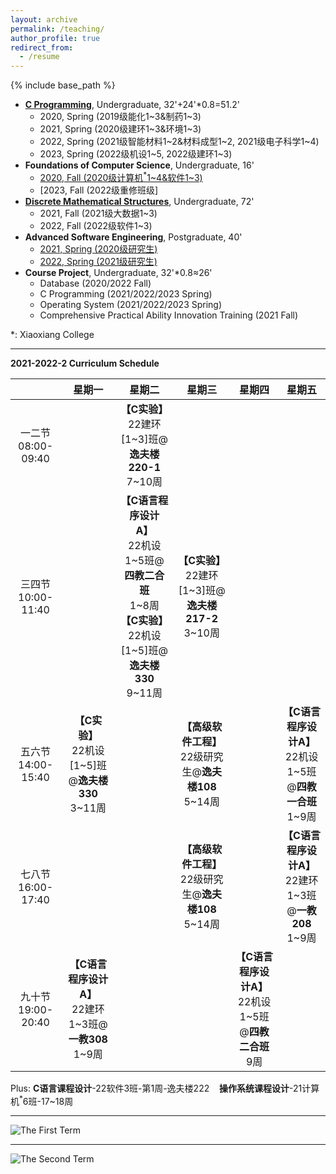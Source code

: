 ```yaml
---
layout: archive
permalink: /teaching/
author_profile: true
redirect_from:
  - /resume
---
```


{% include base_path %}

* [**C Programming**](http://guoshengkang.github.io/teaching/spring-c-programming), Undergraduate, 32'+24'\*0.8=51.2'
  * 2020, Spring (2019级能化1~3&制药1~3)
  * 2021, Spring (2020级建环1~3&环境1~3)
  * 2022, Spring (2021级智能材料1~2&材料成型1~2, 2021级电子科学1~4)
  * 2023, Spring (2022级机设1~5, 2022级建环1~3)  
* **Foundations of Computer Science**, Undergraduate, 16'
  * [2020, Fall (2020级计算机<sup>\*</sup>1~4&软件1~3)](http://guoshengkang.github.io/teaching/2020-fall-foundations-of-computer-science)
  * [2023, Fall (2022级重修班级]
* [**Discrete Mathematical Structures**](http://guoshengkang.github.io/teaching/fall-discrete-mathematical-structures), Undergraduate, 72'
  * 2021, Fall (2021级大数据1~3)
  * 2022, Fall (2022级软件1~3)
* **Advanced Software Engineering**, Postgraduate, 40'
  * [2021, Spring (2020级研究生)](http://guoshengkang.github.io/teaching/2021-spring-advanced-software-engineering)
  * [2022, Spring (2021级研究生)](http://guoshengkang.github.io/teaching/2022-spring-advanced-software-engineering)
* **Course Project**, Undergraduate, 32'\*0.8≈26'
  * Database (2020/2022 Fall)
  * C Programming (2021/2022/2023 Spring)
  * Operating System (2021/2022/2023 Spring)
  * Comprehensive Practical Ability Innovation Training (2021 Fall)

\*: Xiaoxiang College
- - -

**2021-2022-2 Curriculum Schedule**

|        |星期一|星期二|星期三|星期四|星期五|
| :----: | :----: | :----: | :----: | :----: | :----: |
|一二节<br>08:00-09:40|	|**【C实验】**<br>22建环[1~3]班@**逸夫楼220-1**<br>7~10周| |	 |	|
|三四节<br>10:00-11:40|	|**【C语言程序设计A】**<br>22机设1~5班@**四教二合班**<br>1~8周<br>**【C实验】**<br>22机设[1~5]班@**逸夫楼330**<br>9~11周|**【C实验】**<br>22建环[1~3]班@**逸夫楼217-2**<br>3~10周| |  |
|五六节<br>14:00-15:40|**【C实验】**<br>22机设[1~5]班@**逸夫楼330**<br>3~11周|	 |**【高级软件工程】**<br>22级研究生@**逸夫楼108**<br>5~14周| |**【C语言程序设计A】**<br>22机设1~5班@**四教一合班**<br>1~9周|
|七八节<br>16:00-17:40|	|	 |**【高级软件工程】**<br>22级研究生@**逸夫楼108**<br>5~14周| |**【C语言程序设计A】**<br>22建环1~3班@**一教208**<br>1~9周|
|九十节<br>19:00-20:40|**【C语言程序设计A】**<br>22建环1~3班@**一教308**<br>1~9周| |  |**【C语言程序设计A】**<br>22机设1~5班@**四教二合班**<br>9周| |

Plus: **C语言课程设计**-22软件3班-第1周-逸夫楼222 &nbsp;&nbsp; **操作系统课程设计**-21计算机<sup>\*</sup>6班-17~18周
- - -

![The First Term](http://guoshengkang.github.io/files/The_First_Term.jpg)  
- - -
![The Second Term](http://guoshengkang.github.io/files/The_Second_Term.jpg) 
